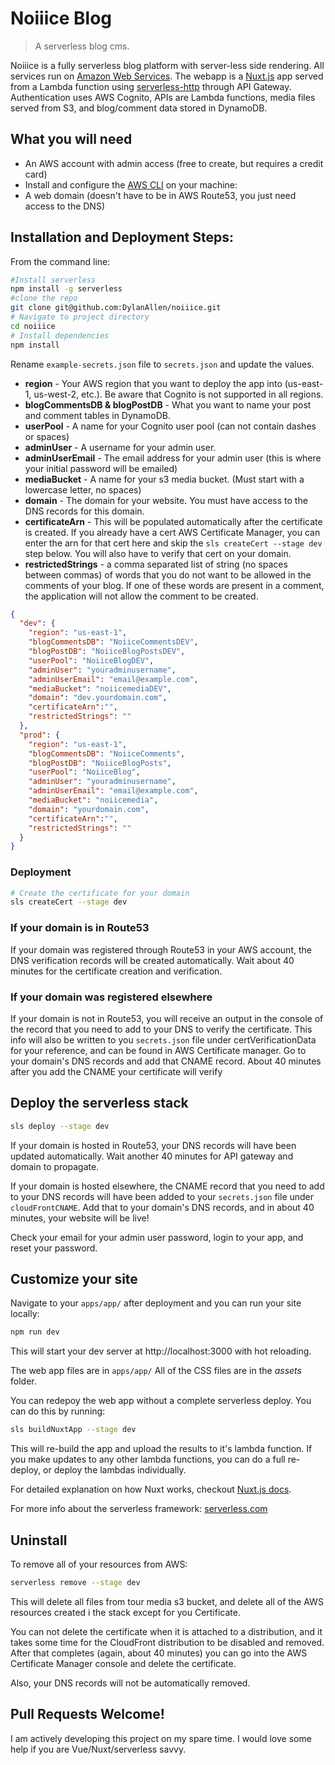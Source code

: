 # Noiiice Blog

> A serverless blog cms.

Noiiice is a fully serverless blog platform with server-less side rendering. All services run on [Amazon Web Services](https://aws.amazon.com/). The webapp is a [Nuxt.js](https://nuxtjs.org) app served from a Lambda function using [serverless-http](https://github.com/dougmoscrop/serverless-http) through API Gateway. Authentication uses AWS Cognito, APIs are Lambda functions, media files served from S3, and blog/comment data stored in DynamoDB.

## What you will need
- An AWS account with admin access (free to create, but requires a credit card)
- Install and configure the [AWS CLI](https://docs.aws.amazon.com/polly/latest/dg/setup-aws-cli.html) on your machine:
- A web domain (doesn't have to be in AWS Route53, you just need access to the DNS)

## Installation and Deployment Steps:

From the command line:

``` bash
#Install serverless
npm install -g serverless
#clone the repo
git clone git@github.com:DylanAllen/noiiice.git
# Navigate to project directory
cd noiiice
# Install dependencies
npm install
```

Rename `example-secrets.json` file to `secrets.json` and update the values.

- **region** - Your AWS region that you want to deploy the app into (us-east-1, us-west-2, etc.). Be aware that Cognito is not supported in all regions.
- **blogCommentsDB & blogPostDB** - What you want to name your post and comment tables in DynamoDB.
- **userPool** - A name for your Cognito user pool (can not contain dashes or spaces)
- **adminUser** - A username for your admin user.
- **adminUserEmail** - The email address for your admin user (this is where your initial password will be emailed)
- **mediaBucket** - A name for your s3 media bucket. (Must start with a lowercase letter, no spaces)
- **domain** - The domain for your website. You must have access to the DNS records for this domain.
- **certificateArn** - This will be populated automatically after the certificate is created. If you already have a cert AWS Certificate Manager, you can enter the arn for that cert here and skip the `sls createCert --stage dev` step below. You will also have to verify that cert on your domain.
- **restrictedStrings** - a comma separated list of string (no spaces between commas) of words that you do not want to be allowed in the comments of your blog. If one of these words are present in a comment, the application will not allow the comment to be created.


``` JSON
{
  "dev": {
    "region": "us-east-1",
    "blogCommentsDB": "NoiiceCommentsDEV",
    "blogPostDB": "NoiiceBlogPostsDEV",
    "userPool": "NoiiceBlogDEV",
    "adminUser": "youradminusername",
    "adminUserEmail": "email@example.com",
    "mediaBucket": "noiicemediaDEV",
    "domain": "dev.yourdomain.com",
    "certificateArn":"",
    "restrictedStrings": ""
  },
  "prod": {
    "region": "us-east-1",
    "blogCommentsDB": "NoiiceComments",
    "blogPostDB": "NoiiceBlogPosts",
    "userPool": "NoiiceBlog",
    "adminUser": "youradminusername",
    "adminUserEmail": "email@example.com",
    "mediaBucket": "noiicemedia",
    "domain": "yourdomain.com",
    "certificateArn":"",
    "restrictedStrings": ""
  }
}
```

### Deployment

``` bash
# Create the certificate for your domain
sls createCert --stage dev
```

### If your domain is in Route53

If your domain was registered through Route53 in your AWS account, the DNS verification records will be created automatically.  Wait about 40 minutes for the certificate creation and verification.

### If your domain was registered elsewhere

If your domain is not in Route53, you will receive an output in the console of the record that you need to add to your DNS to verify the certificate. This info will also be written to you `secrets.json` file under certVerificationData for your reference, and can be found in AWS Certificate manager. Go to your domain's DNS records and add that CNAME record. About 40 minutes after you add the CNAME your certificate will verify

## Deploy the serverless stack
```bash
sls deploy --stage dev
```

If your domain is hosted in Route53, your DNS records will have been updated automatically. Wait another 40 minutes for API gateway and domain to propagate.

If your domain is hosted elsewhere, the CNAME record that you need to add to your DNS records will have been added to your `secrets.json` file under `cloudFrontCNAME`. Add that to your domain's DNS records, and in about 40 minutes, your website will be live!

Check your email for your admin user password, login to your app, and reset your password.

## Customize your site

Navigate to your `apps/app/` after deployment and you can run your site locally:

```bash
npm run dev
```

This will start your dev server at http://localhost:3000 with hot reloading.

The web app files are in `apps/app/` All of the CSS files are in the *assets* folder.

You can redepoy the web app without a complete serverless deploy. You can do this by running:

```bash
sls buildNuxtApp --stage dev
```

This will re-build the app and upload the results to it's lambda function. If you make updates to any other lambda functions, you can do a full re-deploy, or deploy the lambdas individually.

For detailed explanation on how Nuxt works, checkout [Nuxt.js docs](https://nuxtjs.org).

For more info about the serverless framework: [serverless.com](https://serverless.com)

## Uninstall

To remove all of your resources from AWS:

```bash
serverless remove --stage dev
```
This will delete all files from tour media s3 bucket, and delete all of the AWS resources created i the stack except for you Certificate.

You can not delete the certificate when it is attached to a distribution, and it takes some time for the CloudFront distribution to be disabled and removed. After that completes (again, about 40 minutes) you can go into the AWS Certificate Manager console and delete the certificate.

Also, your DNS records will not be automatically removed.

## Pull Requests Welcome!

I am actively developing this project on my spare time. I would love some help if you are Vue/Nuxt/serverless savvy.
